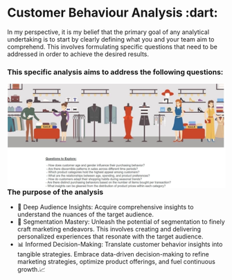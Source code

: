 <p>
  <h1 align="left"><b>Customer Behaviour Analysis :dart:</b></h1>
<a align="left">In my perspective, it is my belief that the primary goal of any analytical undertaking is to start by clearly defining what you and your team aim to comprehend. This involves formulating specific questions that need to be addressed in order to achieve the desired results</a>. 
</p>

### This specific analysis aims to address the following questions: 
<a target="">
  <img align="left" alt="" src="https://github.com/DJJamsran/images/blob/main/11.png" width="1000"/>
</a>

<br>

### The purpose of the analysis
- 🔑 Deep Audience Insights: Acquire comprehensive insights to understand the nuances of the target audience.
- 🚀 Segmentation Mastery: Unleash the potential of segmentation to finely craft marketing endeavors. This involves creating and delivering personalized experiences that resonate with the target audience.
- 📊 Informed Decision-Making: Translate customer behavior insights into tangible strategies. Embrace data-driven decision-making to refine marketing strategies, optimize product offerings, and fuel continuous growth.📈
